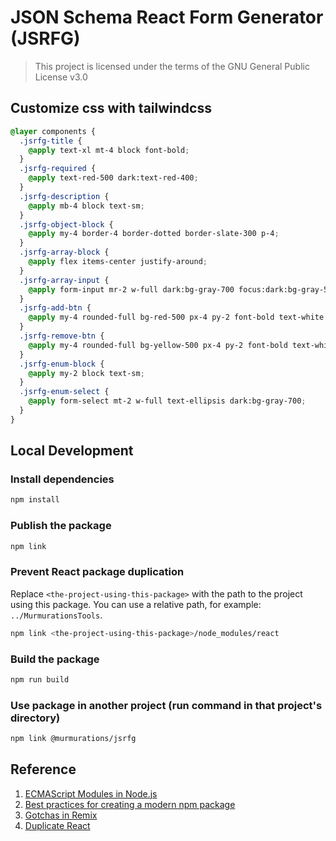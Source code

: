 # JSON Schema React Form Generator (JSRFG)

> This project is licensed under the terms of the GNU General Public License v3.0

## Customize css with tailwindcss

```css
@layer components {
  .jsrfg-title {
    @apply text-xl mt-4 block font-bold;
  }
  .jsrfg-required {
    @apply text-red-500 dark:text-red-400;
  }
  .jsrfg-description {
    @apply mb-4 block text-sm;
  }
  .jsrfg-object-block {
    @apply my-4 border-4 border-dotted border-slate-300 p-4;
  }
  .jsrfg-array-block {
    @apply flex items-center justify-around;
  }
  .jsrfg-array-input {
    @apply form-input mr-2 w-full dark:bg-gray-700 focus:dark:bg-gray-500;
  }
  .jsrfg-add-btn {
    @apply my-4 rounded-full bg-red-500 px-4 py-2 font-bold text-white hover:scale-110 hover:bg-red-400 dark:bg-purple-200 dark:text-gray-800 dark:hover:bg-purple-100
  }
  .jsrfg-remove-btn {
    @apply my-4 rounded-full bg-yellow-500 px-4 py-2 font-bold text-white hover:bg-yellow-400 dark:bg-green-200 dark:text-gray-800 dark:hover:bg-green-100;
  }
  .jsrfg-enum-block {
    @apply my-2 block text-sm;
  }
  .jsrfg-enum-select {
    @apply form-select mt-2 w-full text-ellipsis dark:bg-gray-700;
  }
}
```

## Local Development

### Install dependencies

```sh
npm install
```

### Publish the package

```sh
npm link
```

### Prevent React package duplication

Replace `<the-project-using-this-package>` with the path to the project using this package. You can use a relative path, for example: `../MurmurationsTools`.

```sh
npm link <the-project-using-this-package>/node_modules/react
```

### Build the package

```sh
npm run build
```

### Use package in another project (run command in that project's directory)

```sh
npm link @murmurations/jsrfg
```

## Reference

1. [ECMAScript Modules in Node.js](https://www.typescriptlang.org/docs/handbook/esm-node.html)
2. [Best practices for creating a modern npm package](https://snyk.io/blog/best-practices-create-modern-npm-package/)
3. [Gotchas in Remix](https://remix.run/docs/en/main/pages/gotchas)
4. [Duplicate React](https://legacy.reactjs.org/warnings/invalid-hook-call-warning.html#duplicate-react)

